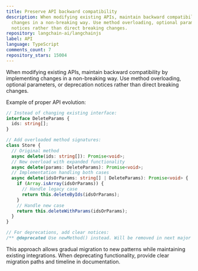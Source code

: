 ```yaml
---
title: Preserve API backward compatibility
description: When modifying existing APIs, maintain backward compatibility by implementing
  changes in a non-breaking way. Use method overloading, optional parameters, or deprecation
  notices rather than direct breaking changes.
repository: langchain-ai/langchainjs
label: API
language: TypeScript
comments_count: 7
repository_stars: 15004
---
```


When modifying existing APIs, maintain backward compatibility by implementing changes in a non-breaking way. Use method overloading, optional parameters, or deprecation notices rather than direct breaking changes.

Example of proper API evolution:

```typescript
// Instead of changing existing interface:
interface DeleteParams {
  ids: string[];
}

// Add overloaded method signatures:
class Store {
  // Original method
  async delete(ids: string[]): Promise<void>;
  // New overload with expanded functionality
  async delete(params: DeleteParams): Promise<void>;
  // Implementation handling both cases
  async delete(idsOrParams: string[] | DeleteParams): Promise<void> {
    if (Array.isArray(idsOrParams)) {
      // Handle legacy case
      return this.deleteByIds(idsOrParams);
    }
    // Handle new case
    return this.deleteWithParams(idsOrParams);
  }
}

// For deprecations, add clear notices:
/** @deprecated Use newMethod() instead. Will be removed in next major version. */
```

This approach allows gradual migration to new patterns while maintaining existing integrations. When deprecating functionality, provide clear migration paths and timeline in documentation.

